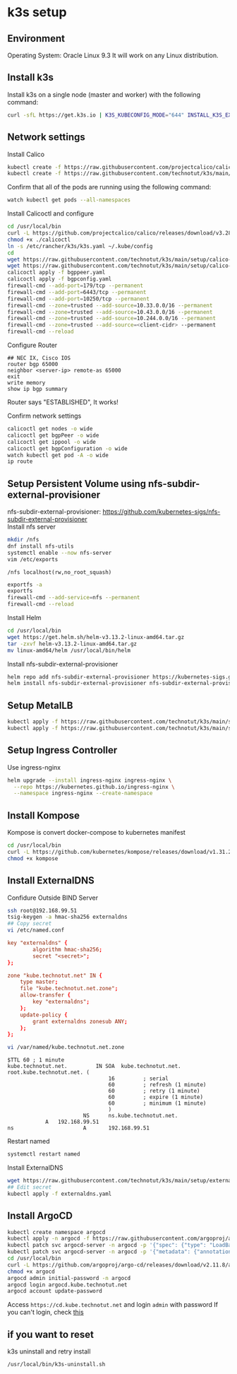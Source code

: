 # k3s setup
## Environment
Operating System: Oracle Linux 9.3
It will work on any Linux distribution.
## Install k3s
Install k3s on a single node (master and worker) with the following command:
```bash
curl -sfL https://get.k3s.io | K3S_KUBECONFIG_MODE="644" INSTALL_K3S_EXEC="--flannel-backend=none --cluster-cidr=10.244.0.0/16 --disable-network-policy --disable=traefik --disable=servicelb" sh -
```
## Network settings
Install Calico
```bash
kubectl create -f https://raw.githubusercontent.com/projectcalico/calico/v3.28.1/manifests/tigera-operator.yaml
kubectl create -f https://raw.githubusercontent.com/technotut/k3s/main/setup/calico-manifest/custom-resources.yaml
```
Confirm that all of the pods are running using the following command:
```bash
watch kubectl get pods --all-namespaces
```
Install Calicoctl and configure
```bash
cd /usr/local/bin
curl -L https://github.com/projectcalico/calico/releases/download/v3.28.1/calicoctl-linux-amd64 -o calicoctl
chmod +x ./calicoctl
ln -s /etc/rancher/k3s/k3s.yaml ~/.kube/config
cd
wget https://raw.githubusercontent.com/technotut/k3s/main/setup/calico-manifest/bgppeer.yaml
wget https://raw.githubusercontent.com/technotut/k3s/main/setup/calico-manifest/bgpconfig.yaml
calicoctl apply -f bgppeer.yaml
calicoctl apply -f bgpconfig.yaml
firewall-cmd --add-port=179/tcp --permanent
firewall-cmd --add-port=6443/tcp --permanent
firewall-cmd --add-port=10250/tcp --permanent
firewall-cmd --zone=trusted --add-source=10.33.0.0/16 --permanent
firewall-cmd --zone=trusted --add-source=10.43.0.0/16 --permanent
firewall-cmd --zone=trusted --add-source=10.244.0.0/16 --permanent
firewall-cmd --zone=trusted --add-source=<client-cidr> --permanent
firewall-cmd --reload
```
Configure Router
```
## NEC IX, Cisco IOS
router bgp 65000
neighbor <server-ip> remote-as 65000
exit
write memory
show ip bgp summary
```
Router says "ESTABLISHED", It works!

Confirm network settings
```bash
calicoctl get nodes -o wide
calicoctl get bgpPeer -o wide
calicoctl get ippool -o wide
calicoctl get bgpConfiguration -o wide
watch kubectl get pod -A -o wide
ip route
```

## Setup Persistent Volume using nfs-subdir-external-provisioner
nfs-subdir-external-provisioner: https://github.com/kubernetes-sigs/nfs-subdir-external-provisioner  
Install nfs server
```bash
mkdir /nfs
dnf install nfs-utils
systemctl enable --now nfs-server
vim /etc/exports
```
``` /etc/exports
/nfs localhost(rw,no_root_squash)
```
```bash
exportfs -a
exportfs
firewall-cmd --add-service=nfs --permanent
firewall-cmd --reload
```
Install Helm
```bash
cd /usr/local/bin
wget https://get.helm.sh/helm-v3.13.2-linux-amd64.tar.gz
tar -zxvf helm-v3.13.2-linux-amd64.tar.gz
mv linux-amd64/helm /usr/local/bin/helm 
```
Install nfs-subdir-external-provisioner
```bash
helm repo add nfs-subdir-external-provisioner https://kubernetes-sigs.github.io/nfs-subdir-external-provisioner/
helm install nfs-subdir-external-provisioner nfs-subdir-external-provisioner/nfs-subdir-external-provisioner --set nfs.server=localhost --set nfs.path=/nfs
```

## Setup MetalLB
```bash
kubectl apply -f https://raw.githubusercontent.com/technotut/k3s/main/setup/metallb/metallb.yaml
kubectl apply -f https://raw.githubusercontent.com/technotut/k3s/main/setup/metallb/metallb-ipaddresspool.yaml
```

## Setup Ingress Controller
Use ingress-nginx
```bash
helm upgrade --install ingress-nginx ingress-nginx \
  --repo https://kubernetes.github.io/ingress-nginx \
  --namespace ingress-nginx --create-namespace
```

## Install Kompose
Kompose is convert docker-compose to kubernetes manifest
```bash
cd /usr/local/bin
curl -L https://github.com/kubernetes/kompose/releases/download/v1.31.2/kompose-linux-amd64 -o kompose
chmod +x kompose
```

## Install ExternalDNS
 Confidure Outside BIND Server
```bash
ssh root@192.168.99.51
tsig-keygen -a hmac-sha256 externaldns
## Copy secret
vi /etc/named.conf
```
``` /etc/named.conf
key "externaldns" {
        algorithm hmac-sha256;
        secret "<secret>";
};

zone "kube.technotut.net" IN {
    type master;
    file "kube.technotut.net.zone";
    allow-transfer {
        key "externaldns";
    };
    update-policy {
        grant externaldns zonesub ANY;
    };
};
```
```bash
vi /var/named/kube.technotut.net.zone
```
``` /var/named/kube.technotut.net.zone
$TTL 60 ; 1 minute
kube.technotut.net.         IN SOA  kube.technotut.net. root.kube.technotut.net. (
                                16         ; serial
                                60         ; refresh (1 minute)
                                60         ; retry (1 minute)
                                60         ; expire (1 minute)
                                60         ; minimum (1 minute)
                                )
                        NS      ns.kube.technotut.net.
			A	192.168.99.51
ns                      A       192.168.99.51
```
Restart named
```bash
systemctl restart named
```
Install ExternalDNS
```bash
wget https://raw.githubusercontent.com/technotut/k3s/main/setup/externaldns/externaldns.yaml
## Edit secret
kubectl apply -f externaldns.yaml
```

## Install ArgoCD
```bash
kubectl create namespace argocd
kubectl apply -n argocd -f https://raw.githubusercontent.com/argoproj/argo-cd/stable/manifests/install.yaml
kubectl patch svc argocd-server -n argocd -p '{"spec": {"type": "LoadBalancer"}}'
kubectl patch svc argocd-server -n argocd -p '{"metadata": {"annotations": {"external-dns.alpha.kubernetes.io/hostname": "argocd.kube.technotut.net"}}}'
cd /usr/local/bin
curl -L https://github.com/argoproj/argo-cd/releases/download/v2.11.8/argocd-linux-amd64 -o argocd
chmod +x argocd
argocd admin initial-password -n argocd
argocd login argocd.kube.technotut.net
argocd account update-password
```
Access `https://cd.kube.technotut.net` and login `admin` with password
If you can't login, check [this](https://github.com/argoproj/argo-cd/issues/10708)

## if you want to reset
k3s uninstall and retry install
```bash
/usr/local/bin/k3s-uninstall.sh
```
